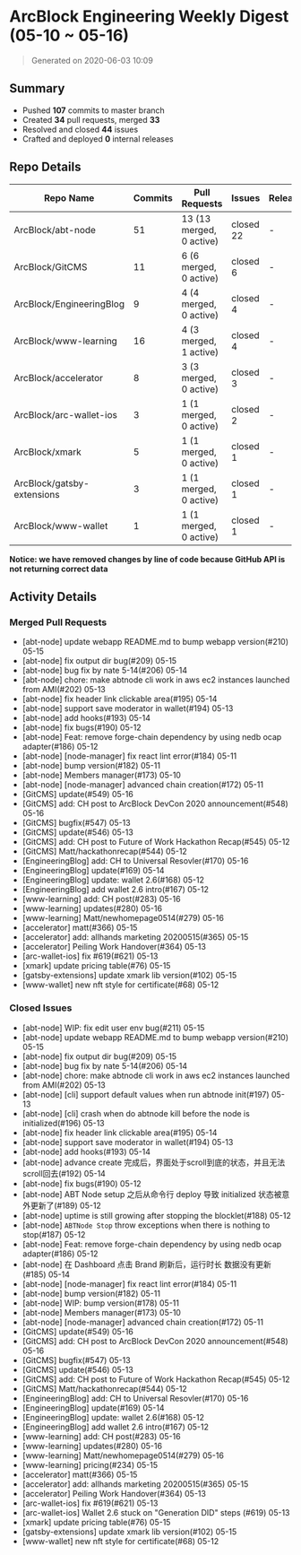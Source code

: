 # ArcBlock Engineering Weekly Digest (05-10 ~ 05-16)

> Generated on 2020-06-03 10:09

## Summary

* Pushed **107** commits to master branch
* Created **34** pull requests, merged **33**
* Resolved and closed **44** issues
* Crafted and deployed **0** internal releases

## Repo Details

| Repo Name                  | Commits | Pull Requests            | Issues    | Releases |
| -------------------------- | ------- | ------------------------ | --------- | -------- |
| ArcBlock/abt-node          | 51      | 13 (13 merged, 0 active) | closed 22 | -        |
| ArcBlock/GitCMS            | 11      | 6 (6 merged, 0 active)   | closed 6  | -        |
| ArcBlock/EngineeringBlog   | 9       | 4 (4 merged, 0 active)   | closed 4  | -        |
| ArcBlock/www-learning      | 16      | 4 (3 merged, 1 active)   | closed 4  | -        |
| ArcBlock/accelerator       | 8       | 3 (3 merged, 0 active)   | closed 3  | -        |
| ArcBlock/arc-wallet-ios    | 3       | 1 (1 merged, 0 active)   | closed 2  | -        |
| ArcBlock/xmark             | 5       | 1 (1 merged, 0 active)   | closed 1  | -        |
| ArcBlock/gatsby-extensions | 3       | 1 (1 merged, 0 active)   | closed 1  | -        |
| ArcBlock/www-wallet        | 1       | 1 (1 merged, 0 active)   | closed 1  | -        |

**Notice: we have removed changes by line of code because GitHub API is not returning correct data**

## Activity Details

### Merged Pull Requests

- [abt-node] update webapp README.md to bump webapp version(#210) 05-15
- [abt-node] fix output dir bug(#209) 05-15
- [abt-node] bug fix by nate 5-14(#206) 05-14
- [abt-node] chore: make abtnode cli work in aws ec2 instances launched from AMI(#202) 05-13
- [abt-node] fix header link clickable area(#195) 05-14
- [abt-node] support save moderator in wallet(#194) 05-13
- [abt-node] add hooks(#193) 05-14
- [abt-node] fix bugs(#190) 05-12
- [abt-node] Feat: remove forge-chain dependency by using nedb ocap adapter(#186) 05-12
- [abt-node] [node-manager] fix react lint error(#184) 05-11
- [abt-node] bump version(#182) 05-11
- [abt-node] Members manager(#173) 05-10
- [abt-node] [node-manager] advanced chain creation(#172) 05-11
- [GitCMS] update(#549) 05-16
- [GitCMS] add: CH post to ArcBlock DevCon 2020 announcement(#548) 05-16
- [GitCMS] bugfix(#547) 05-13
- [GitCMS] update(#546) 05-13
- [GitCMS] add: CH post to Future of Work Hackathon Recap(#545) 05-12
- [GitCMS] Matt/hackathonrecap(#544) 05-12
- [EngineeringBlog] add: CH to Universal Resovler(#170) 05-16
- [EngineeringBlog] update(#169) 05-14
- [EngineeringBlog] update: wallet 2.6(#168) 05-12
- [EngineeringBlog] add wallet 2.6 intro(#167) 05-12
- [www-learning] add: CH post(#283) 05-16
- [www-learning] updates(#280) 05-16
- [www-learning] Matt/newhomepage0514(#279) 05-16
- [accelerator] matt(#366) 05-15
- [accelerator] add: allhands marketing 20200515(#365) 05-15
- [accelerator] Peiling Work Handover(#364) 05-13
- [arc-wallet-ios] fix #619(#621) 05-13
- [xmark] update pricing table(#76) 05-15
- [gatsby-extensions] update xmark lib version(#102) 05-15
- [www-wallet] new nft style for certificate(#68) 05-12

### Closed Issues

- [abt-node] WIP: fix edit user env bug(#211) 05-15
- [abt-node] update webapp README.md to bump webapp version(#210) 05-15
- [abt-node] fix output dir bug(#209) 05-15
- [abt-node] bug fix by nate 5-14(#206) 05-14
- [abt-node] chore: make abtnode cli work in aws ec2 instances launched from AMI(#202) 05-13
- [abt-node] [cli] support default values when run abtnode init(#197) 05-13
- [abt-node] [cli] crash when do abtnode kill before the node is initialized(#196) 05-13
- [abt-node] fix header link clickable area(#195) 05-14
- [abt-node] support save moderator in wallet(#194) 05-13
- [abt-node] add hooks(#193) 05-14
- [abt-node] advance create 完成后，界面处于scroll到底的状态，并且无法scroll回去(#192) 05-14
- [abt-node] fix bugs(#190) 05-12
- [abt-node] ABT Node setup 之后从命令行 deploy 导致 initialized 状态被意外更新了(#189) 05-12
- [abt-node] uptime is still growing after stopping the blocklet(#188) 05-12
- [abt-node] `ABTNode Stop` throw exceptions when there is nothing to stop(#187) 05-12
- [abt-node] Feat: remove forge-chain dependency by using nedb ocap adapter(#186) 05-12
- [abt-node] 在 Dashboard 点击 Brand 刷新后，运行时长 数据没有更新(#185) 05-14
- [abt-node] [node-manager] fix react lint error(#184) 05-11
- [abt-node] bump version(#182) 05-11
- [abt-node] WIP: bump version(#178) 05-11
- [abt-node] Members manager(#173) 05-10
- [abt-node] [node-manager] advanced chain creation(#172) 05-11
- [GitCMS] update(#549) 05-16
- [GitCMS] add: CH post to ArcBlock DevCon 2020 announcement(#548) 05-16
- [GitCMS] bugfix(#547) 05-13
- [GitCMS] update(#546) 05-13
- [GitCMS] add: CH post to Future of Work Hackathon Recap(#545) 05-12
- [GitCMS] Matt/hackathonrecap(#544) 05-12
- [EngineeringBlog] add: CH to Universal Resovler(#170) 05-16
- [EngineeringBlog] update(#169) 05-14
- [EngineeringBlog] update: wallet 2.6(#168) 05-12
- [EngineeringBlog] add wallet 2.6 intro(#167) 05-12
- [www-learning] add: CH post(#283) 05-16
- [www-learning] updates(#280) 05-16
- [www-learning] Matt/newhomepage0514(#279) 05-16
- [www-learning] pricing(#234) 05-15
- [accelerator] matt(#366) 05-15
- [accelerator] add: allhands marketing 20200515(#365) 05-15
- [accelerator] Peiling Work Handover(#364) 05-13
- [arc-wallet-ios] fix #619(#621) 05-13
- [arc-wallet-ios] Wallet 2.6 stuck on "Generation DID" steps (#619) 05-13
- [xmark] update pricing table(#76) 05-15
- [gatsby-extensions] update xmark lib version(#102) 05-15
- [www-wallet] new nft style for certificate(#68) 05-12
